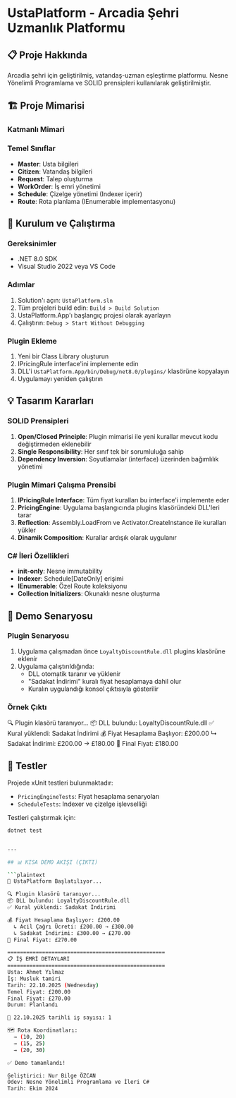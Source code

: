 # UstaPlatform - Arcadia Şehri Uzmanlık Platformu

## 📋 Proje Hakkında
Arcadia şehri için geliştirilmiş, vatandaş-uzman eşleştirme platformu. Nesne Yönelimli Programlama ve SOLID prensipleri kullanılarak geliştirilmiştir.

## 🏗️ Proje Mimarisi

### Katmanlı Mimari

### Temel Sınıflar
- **Master**: Usta bilgileri
- **Citizen**: Vatandaş bilgileri  
- **Request**: Talep oluşturma
- **WorkOrder**: İş emri yönetimi
- **Schedule**: Çizelge yönetimi (Indexer içerir)
- **Route**: Rota planlama (IEnumerable implementasyonu)

## 🚀 Kurulum ve Çalıştırma

### Gereksinimler
- .NET 8.0 SDK
- Visual Studio 2022 veya VS Code

### Adımlar
1. Solution'ı açın: `UstaPlatform.sln`
2. Tüm projeleri build edin: `Build > Build Solution`
3. UstaPlatform.App'ı başlangıç projesi olarak ayarlayın
4. Çalıştırın: `Debug > Start Without Debugging`

### Plugin Ekleme
1. Yeni bir Class Library oluşturun
2. IPricingRule interface'ini implemente edin
3. DLL'i `UstaPlatform.App/bin/Debug/net8.0/plugins/` klasörüne kopyalayın
4. Uygulamayı yeniden çalıştırın

## 💡 Tasarım Kararları

### SOLID Prensipleri
1. **Open/Closed Principle**: Plugin mimarisi ile yeni kurallar mevcut kodu değiştirmeden eklenebilir
2. **Single Responsibility**: Her sınıf tek bir sorumluluğa sahip
3. **Dependency Inversion**: Soyutlamalar (interface) üzerinden bağımlılık yönetimi

### Plugin Mimari Çalışma Prensibi
1. **IPricingRule Interface**: Tüm fiyat kuralları bu interface'i implemente eder
2. **PricingEngine**: Uygulama başlangıcında plugins klasöründeki DLL'leri tarar
3. **Reflection**: Assembly.LoadFrom ve Activator.CreateInstance ile kuralları yükler
4. **Dinamik Composition**: Kurallar ardışık olarak uygulanır

### C# İleri Özellikleri
- **init-only**: Nesne immutability
- **Indexer**: Schedule[DateOnly] erişimi
- **IEnumerable<T>**: Özel Route koleksiyonu
- **Collection Initializers**: Okunaklı nesne oluşturma

## 🎯 Demo Senaryosu

### Plugin Senaryosu
1. Uygulama çalışmadan önce `LoyaltyDiscountRule.dll` plugins klasörüne eklenir
2. Uygulama çalıştırıldığında:
   - DLL otomatik taranır ve yüklenir
   - "Sadakat İndirimi" kuralı fiyat hesaplamaya dahil olur
   - Kuralın uygulandığı konsol çıktısıyla gösterilir

### Örnek Çıktı
🔍 Plugin klasörü taranıyor...
📦 DLL bulundu: LoyaltyDiscountRule.dll
✅ Kural yüklendi: Sadakat İndirimi
💰 Fiyat Hesaplama Başlıyor: £200.00
↳ Sadakat İndirimi: £200.00 → £180.00
🎯 Final Fiyat: £180.00


## 🧪 Testler
Projede xUnit testleri bulunmaktadır:
- `PricingEngineTests`: Fiyat hesaplama senaryoları
- `ScheduleTests`: Indexer ve çizelge işlevselliği

Testleri çalıştırmak için:
```bash
dotnet test


---

## 📊 KISA DEMO AKIŞI (ÇIKTI)

```plaintext
🚀 UstaPlatform Başlatılıyor...

🔍 Plugin klasörü taranıyor...
📦 DLL bulundu: LoyaltyDiscountRule.dll
✅ Kural yüklendi: Sadakat İndirimi

💰 Fiyat Hesaplama Başlıyor: £200.00
  ↳ Acil Çağrı Ücreti: £200.00 → £300.00
  ↳ Sadakat İndirimi: £300.00 → £270.00
🎯 Final Fiyat: £270.00

==================================================
📋 İŞ EMRİ DETAYLARI
==================================================
Usta: Ahmet Yılmaz
İş: Musluk tamiri
Tarih: 22.10.2025 (Wednesday)
Temel Fiyat: £200.00
Final Fiyat: £270.00
Durum: Planlandı

📅 22.10.2025 tarihli iş sayısı: 1

🗺️ Rota Koordinatları:
  → (10, 20)
  → (15, 25) 
  → (20, 30)

✅ Demo tamamlandı!

Geliştirici: Nur Bilge ÖZCAN
Ödev: Nesne Yönelimli Programlama ve İleri C#
Tarih: Ekim 2024
